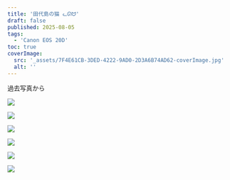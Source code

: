 ```yaml
---
title: '田代島の猫 ᓚᘏᗢ'
draft: false
published: 2025-08-05
tags:
  - 'Canon EOS 20D'
toc: true
coverImage:
  src: '_assets/7F4E61CB-3DED-4222-9AD0-2D3A6B74AD62-coverImage.jpg'
  alt: ''
---
```

過去写真から

![](416236FE-B9AA-4312-B28D-782B283246EF_1_105_c.jpeg)

![](5A2F8C20-5222-45FA-A212-ED509606F79A_1_105_c.jpeg)

![](638DC6B7-5153-4A7B-ABDB-4EF07D239A63_1_105_c.jpeg)

![](D27995BC-D032-4C30-BF18-BAB5AE662F35_1_105_c.jpeg)

![](C4F98082-EA10-442A-B21B-2384D7F76109_1_105_c.jpeg)

![](7F4E61CB-3DED-4222-9AD0-2D3A6B74AD62.jpg)